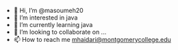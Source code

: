 - 👋 Hi, I’m @masoumeh20
- 👀 I’m interested in java
- 🌱 I’m currently learning java
- 💞️ I’m looking to collaborate on ...
- 📫 How to reach me mhaidari@montgomerycollege.edu

<!---
masoumeh20/masoumeh20 is a ✨ special ✨ repository because its `README.md` (this file) appears on your GitHub profile.
You can click the Preview link to take a look at your changes.
--->
